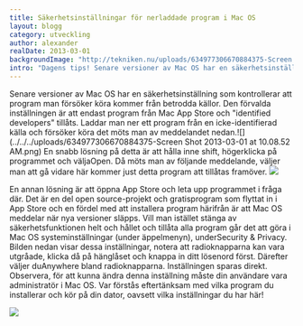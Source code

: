 ```yaml
---
title: Säkerhetsinställningar för nerladdade program i Mac OS
layout: blogg
category: utveckling
author: alexander
realDate: 2013-03-01
backgroundImage: "http://tekniken.nu/uploads/634977306670884375-Screen Shot 2013-03-01 at 10.08.52 AM.png"
intro: "Dagens tips! Senare versioner av Mac OS har en säkerhetsinställning som kontrollerar att program man försöker köra kommer från betrodda källor. Så här kommer du runt det"
---
```



Senare versioner av Mac OS har en säkerhetsinställning som kontrollerar att program man försöker köra kommer från betrodda källor. Den förvalda inställningen är att endast program från Mac App Store och "identified developers"&nbsp;tillåts. Laddar man ner ett program från en icke-identifierad källa och försöker köra det möts man av meddelandet nedan.![](../../../uploads/634977306670884375-Screen Shot 2013-03-01 at 10.08.52 AM.png)
En snabb lösning på detta är att hålla inne shift, högerklicka på programmet och väljaOpen. Då möts man av följande meddelande, väljer man att gå vidare här kommer just detta program att tillåtas framöver. ![](../../../uploads/macinstall2.png)

En annan lösning är att öppna App Store och leta upp programmet i fråga där. Det är en del open source-projekt och gratisprogram som flyttat in i App Store och en fördel med att installera program härifrån är att Mac OS meddelar när nya versioner släpps.
Vill man istället stänga av säkerhetsfunktionen helt och hållet och tillåta alla program går det att göra i Mac OS systeminställningar (under äppelmenyn), underSecurity &amp; Privacy. Bilden nedan visar dessa inställningar, notera att radioknapparna kan vara utgråade, klicka då på hänglåset och knappa in ditt lösenord först. Därefter väljer duAnywhere bland radioknapparna. Inställningen sparas direkt. Observera, för att kunna ändra denna inställning måste din användare vara administratör i Mac OS.
Var förstås eftertänksam med vilka program du installerar och kör på din dator, oavsett vilka inställningar du har här!

![](../../../uploads/macinstall3.png)

